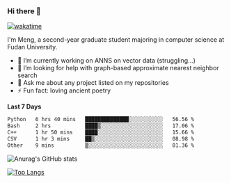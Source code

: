 ### Hi there 👋

[![wakatime](https://wakatime.com/badge/user/8906da98-c623-4aff-ac00-99cb42e09b38.svg)](https://wakatime.com/@8906da98-c623-4aff-ac00-99cb42e09b38)

I'm Meng, a second-year graduate student majoring in computer science at Fudan University.


- 🔭 I’m currently working on ANNS on vector data (struggling...)
- 🤔 I’m looking for help with graph-based approximate nearest neighbor search
- 💬 Ask me about any project listed on my repositories
- ⚡ Fun fact: loving ancient poetry


**Last 7 Days**
<!--START_SECTION:waka-->

```txt
Python   6 hrs 40 mins   ██████████████░░░░░░░░░░░   56.56 %
Bash     2 hrs           ████▒░░░░░░░░░░░░░░░░░░░░   17.06 %
C++      1 hr 50 mins    ████░░░░░░░░░░░░░░░░░░░░░   15.66 %
CSV      1 hr 3 mins     ██▒░░░░░░░░░░░░░░░░░░░░░░   08.98 %
Other    9 mins          ▒░░░░░░░░░░░░░░░░░░░░░░░░   01.36 %
```

<!--END_SECTION:waka-->

![Anurag's GitHub stats](https://github-readme-stats.vercel.app/api?username=matchyc&count_private=true&show_icons=true&theme=vue)

[![Top Langs](https://github-readme-stats.vercel.app/api/top-langs/?username=matchyc&langs_count=4&&hide=perl,raku,html,javascript,shell,roff,prolog)](https://github.com/anuraghazra/github-readme-stats)
